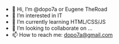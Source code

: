 - 👋 Hi, I’m @dopo7a or Eugene TheRoad
- 👀 I’m interested in IT
- 🌱 I’m currently learning HTML/CSS/JS
- 💞️ I’m looking to collaborate on ...
- 📫 How to reach me: dopo7a@gmail.com

<!---
dopo7a/dopo7a is a ✨ special ✨ repository because its `README.md` (this file) appears on your GitHub profile.
You can click the Preview link to take a look at your changes.
--->
